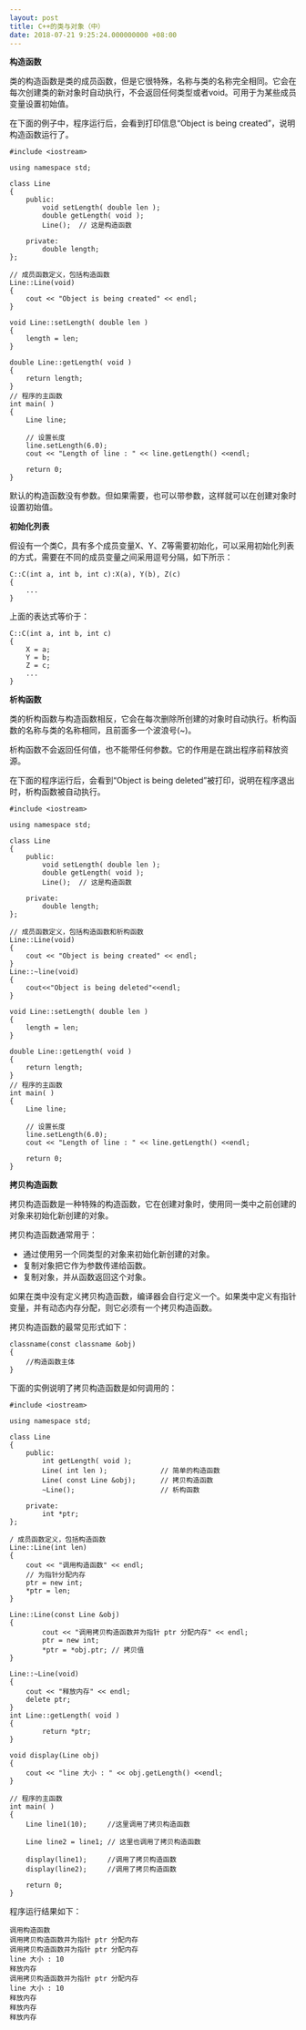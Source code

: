 ```yaml
---
layout: post
title: C++的类与对象（中）
date: 2018-07-21 9:25:24.000000000 +08:00
---
```


**构造函数**

类的构造函数是类的成员函数，但是它很特殊，名称与类的名称完全相同。它会在每次创建类的新对象时自动执行，不会返回任何类型或者void。可用于为某些成员变量设置初始值。

在下面的例子中，程序运行后，会看到打印信息“Object is being created”，说明构造函数运行了。

	#include <iostream>
 
	using namespace std;
 
	class Line
	{
	    public:
          	void setLength( double len );
          	double getLength( void );
          	Line();  // 这是构造函数
 
	    private:
    		double length;
	};
 
	// 成员函数定义，包括构造函数
	Line::Line(void)
	{
	    cout << "Object is being created" << endl;
	}
 
	void Line::setLength( double len )
	{
	    length = len;
	}
 
	double Line::getLength( void )
	{
	    return length;
	}
	// 程序的主函数
	int main( )
	{
	    Line line;
 
	    // 设置长度
	    line.setLength(6.0); 
	    cout << "Length of line : " << line.getLength() <<endl;
 
	    return 0;
	}

默认的构造函数没有参数。但如果需要，也可以带参数，这样就可以在创建对象时设置初始值。

**初始化列表**

假设有一个类C，具有多个成员变量X、Y、Z等需要初始化，可以采用初始化列表的方式，需要在不同的成员变量之间采用逗号分隔，如下所示：

	C::C(int a, int b, int c):X(a), Y(b), Z(c)
	{
	    ...
	}

上面的表达式等价于：

	C::C(int a, int b, int c)
	{
	    X = a;
	    Y = b;
	    Z = c;
	    ...
	}

**析构函数**

类的析构函数与构造函数相反，它会在每次删除所创建的对象时自动执行。析构函数的名称与类的名称相同，且前面多一个波浪号(~)。

析构函数不会返回任何值，也不能带任何参数。它的作用是在跳出程序前释放资源。

在下面的程序运行后，会看到“Object is being deleted”被打印，说明在程序退出时，析构函数被自动执行。

	#include <iostream>
 
	using namespace std;
 
	class Line
	{
	    public:
          	void setLength( double len );
          	double getLength( void );
          	Line();  // 这是构造函数
 
	    private:
      	  	double length;
	};
 
	// 成员函数定义，包括构造函数和析构函数
	Line::Line(void)
	{
	    cout << "Object is being created" << endl;
	}
	Line::~line(void)
	{
	    cout<<"Object is being deleted"<<endl;
	}
 
	void Line::setLength( double len )
	{
	    length = len;
	}
 
	double Line::getLength( void )
	{
	    return length;
	}
	// 程序的主函数
	int main( )
	{
	    Line line;
 
	    // 设置长度
	    line.setLength(6.0); 
	    cout << "Length of line : " << line.getLength() <<endl;
 
	    return 0;
	}

**拷贝构造函数**

拷贝构造函数是一种特殊的构造函数，它在创建对象时，使用同一类中之前创建的对象来初始化新创建的对象。

拷贝构造函数通常用于：

- 通过使用另一个同类型的对象来初始化新创建的对象。
- 复制对象把它作为参数传递给函数。
- 复制对象，并从函数返回这个对象。

如果在类中没有定义拷贝构造函数，编译器会自行定义一个。如果类中定义有指针变量，并有动态内存分配，则它必须有一个拷贝构造函数。

拷贝构造函数的最常见形式如下：

	classname(const classname &obj)
	{
	    //构造函数主体
	}

下面的实例说明了拷贝构造函数是如何调用的：

	#include <iostream>
 
	using namespace std;
 
	class Line
	{
	    public:
      		int getLength( void );
      		Line( int len );             // 简单的构造函数
      		Line( const Line &obj);      // 拷贝构造函数
      		~Line();                     // 析构函数
 
	    private:
      		int *ptr;
	};
 
	/ 成员函数定义，包括构造函数
	Line::Line(int len)
	{
	    cout << "调用构造函数" << endl;
	    // 为指针分配内存
	    ptr = new int;
	    *ptr = len;
	}
 
	Line::Line(const Line &obj)
	{
    	    cout << "调用拷贝构造函数并为指针 ptr 分配内存" << endl;
    	    ptr = new int;
    	    *ptr = *obj.ptr; // 拷贝值
	}
 
	Line::~Line(void)
	{
	    cout << "释放内存" << endl;
	    delete ptr;
	}
	int Line::getLength( void )
	{
    	    return *ptr;
	}
 
	void display(Line obj)
	{
	    cout << "line 大小 : " << obj.getLength() <<endl;
	}
 
	// 程序的主函数
	int main( )
	{
	    Line line1(10);		//这里调用了拷贝构造函数
 
	    Line line2 = line1; // 这里也调用了拷贝构造函数
 
	    display(line1);		//调用了拷贝构造函数
	    display(line2);		//调用了拷贝构造函数
 
	    return 0;
	}

程序运行结果如下：

	调用构造函数
	调用拷贝构造函数并为指针 ptr 分配内存
	调用拷贝构造函数并为指针 ptr 分配内存
	line 大小 : 10
	释放内存
	调用拷贝构造函数并为指针 ptr 分配内存
	line 大小 : 10
	释放内存
	释放内存
	释放内存

